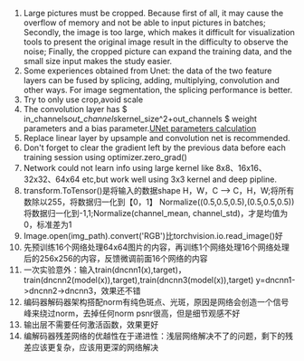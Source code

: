 1. Large pictures must be cropped. Because first of all, it may cause the overflow of memory and not be able to input pictures in batches; Secondly, the image is too large, which makes it difficult for visualization tools to present the original image result in the difficulty to observe the noise; Finally, the cropped picture can expand the training data, and the small size input makes the study easier.
2. Some experiences obtained from Unet: the data of the two feature layers can be fused by splicing, adding, multiplying, convolution and other ways. For image segmentation, the splicing performance is better.
3. Try to only use crop,avoid scale
4. The convolution layer has $ in\_channels*out\_channels*kernel\_size^2+out\_channels $ weight parameters and a bias parameter.[UNet parameters calculation](https://blog.csdn.net/jxb727098/article/details/118914245)
5. Replace linear layer by upsample and convolution net is recommended.
6. Don't forget to clear the gradient left by the previous data before each training session using optimizer.zero_grad()
7. Network could not learn info using large kernel like 8x8、16x16、32x32、64x64 etc,but work well using 3x3 kernel and deep pipline.
8. transform.ToTensor()是将输入的数据shape H，W，C ——> C，H，W;将所有数除以255，将数据归一化到【0，1】
   Normalize((0.5,0.5,0.5),(0.5,0.5,0.5)) 将数据归一化到-1,1;Normalize(channel_mean, channel_std)，才是均值为0，标准差为1
9. Image.open(img_path).convert('RGB')比torchvision.io.read_image()好
10. 先预训练16个网络处理64x64图片的内容，再训练1个网络处理16个网络处理后的256x256的内容，反馈微调前面16个网络的内容
11. 一次实验意外：输入train(dncnn1(x),target)，train(dncnn2(model(x)),target),train(dncnn3(model(x)),target)
   y=dncnn1->dncnn2->dncnn3，效果还不错
12. 编码器解码器架构搭配norm有纯色斑点、光斑，原因是网络会创造一个信号峰来绕过norm，去掉任何norm psnr很高，但是细节观感不好
13. 输出层不需要任何激活函数，效果更好
14. 编解码器残差网络的优越性在于递进性：浅层网络解决不了的问题，剩下的残差应该更复杂，应该用更深的网络解决